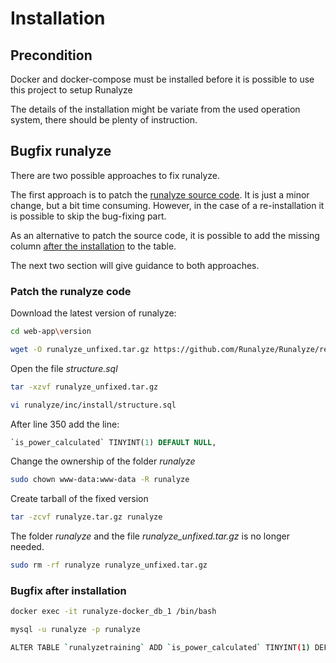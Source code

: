 # Installation

## Precondition
Docker and docker-compose must be installed before it is possible to use this project to setup Runalyze

The details of the installation might be variate from the used operation system, there should be plenty of instruction.

## Bugfix runalyze
There are two possible approaches to fix runalyze.

The first approach is to patch the [runalyze source code](#Patch-the-runalyze-code). It is just a minor change, but a bit time consuming. However, in the case of a re-installation it is possible to skip the bug-fixing part.

As an alternative to patch the source code, it is possible to add the missing column [after the installation](#Bugfix-after-installation) to the table.

The next two section will give guidance to both approaches.

### Patch the runalyze code
Download the latest version of runalyze:
```bash
cd web-app\version

wget -O runalyze_unfixed.tar.gz https://github.com/Runalyze/Runalyze/releases/download/v4.3.0/runalyze-v4.3.0.tar.gz
```

Open the file *structure.sql*
```bash
tar -xzvf runalyze_unfixed.tar.gz

vi runalyze/inc/install/structure.sql
```

After line 350 add the line:
```sql
`is_power_calculated` TINYINT(1) DEFAULT NULL,
```

Change the ownership of the folder *runalyze*
```bash
sudo chown www-data:www-data -R runalyze
```

Create tarball of the fixed version
```bash
tar -zcvf runalyze.tar.gz runalyze
```

The folder *runalyze* and the file *runalyze_unfixed.tar.gz* is no longer needed.
```bash
sudo rm -rf runalyze runalyze_unfixed.tar.gz
```

### Bugfix after installation
``` bash
docker exec -it runalyze-docker_db_1 /bin/bash

mysql -u runalyze -p runalyze

ALTER TABLE `runalyzetraining` ADD `is_power_calculated` TINYINT(1) DEFAULT NULL AFTER `power`;
```
